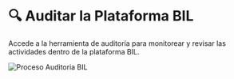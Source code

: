 # 🔍 Auditar la Plataforma BIL

Accede a la herramienta de auditoría para monitorear y revisar las actividades dentro de la plataforma BIL.  
  
<img src="https://josemaestreb.github.io/docs.bil_v2/_asset/04-%20Anuncios%2C%20gestión%20de%20usuarios%20y%20demás/029_auditoria.gif" alt="Proceso Auditoria BIL" loading="lazy"/>  